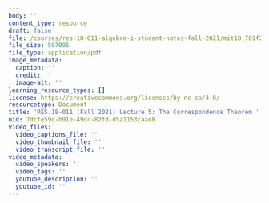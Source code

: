 ```yaml
---
body: ''
content_type: resource
draft: false
file: /courses/res-18-011-algebra-i-student-notes-fall-2021/mit18_701f21_lec5.pdf
file_size: 597095
file_type: application/pdf
image_metadata:
  caption: ''
  credit: ''
  image-alt: ''
learning_resource_types: []
license: https://creativecommons.org/licenses/by-nc-sa/4.0/
resourcetype: Document
title: 'RES.18-011 (Fall 2021) Lecture 5: The Correspondence Theorem '
uid: 7dcfe59d-b91e-49dc-82fd-d5a1153caae8
video_files:
  video_captions_file: ''
  video_thumbnail_file: ''
  video_transcript_file: ''
video_metadata:
  video_speakers: ''
  video_tags: ''
  youtube_description: ''
  youtube_id: ''
---
```

